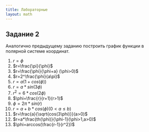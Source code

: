 ```yaml
---
title: Лабораторные
layout: math
---
```


## Задание 2

Аналогично предыдущему заданию построить график функции в полярной системе координат.

1. $r=\phi$
2. $r=\frac{\pi}{\phi}$
3. $r=\frac{\phi}{\phi+a} (\phi>0)$
4. $r=2^\frac{\phi}{a\pi}$
5. $r=a(1+cos(\phi))$
6. $r=a*sin(3\phi)$
7. $r^2=6*cos(2\phi)$
8. $\phi=\frac{r}{r+1}(r>1)$
9. $\phi=2\pi*sin(r)$
10. $r=a+b*cos(\phi) (0<a \leq b)$
11. $r=\frac{a}{\sqrt{cos(3\phi)}}(a>0)$
12. $r=a*\frac{th(\phi)}{\phi-1}(\phi>1,a>0)$
13. $\phi=arccos(\frac{r-1}{r^2})$

